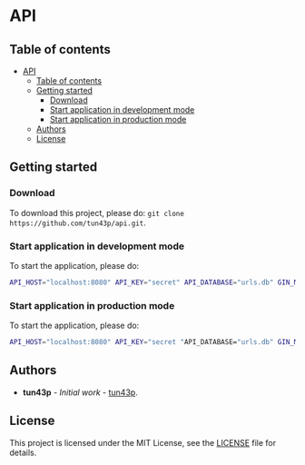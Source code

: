 # API

## Table of contents

- [API](#api)
  - [Table of contents](#table-of-contents)
  - [Getting started](#getting-started)
    - [Download](#download)
    - [Start application in development mode](#start-application-in-development-mode)
    - [Start application in production mode](#start-application-in-production-mode)
  - [Authors](#authors)
  - [License](#license)

## Getting started

### Download

To download this project, please do: `git clone https://github.com/tun43p/api.git`.

### Start application in development mode

To start the application, please do:

```bash
API_HOST="localhost:8080" API_KEY="secret" API_DATABASE="urls.db" GIN_MODE="debug" go run cmd/app/main.go
```

### Start application in production mode

To start the application, please do:

```bash
API_HOST="localhost:8080" API_KEY="secret "API_DATABASE="urls.db" GIN_MODE="release" go cmd/app/main.go
```

## Authors

- **tun43p** - _Initial work_ - [tun43p](https://github.com/tun43p).

## License

This project is licensed under the MIT License, see the [LICENSE](LICENSE) file for details.

